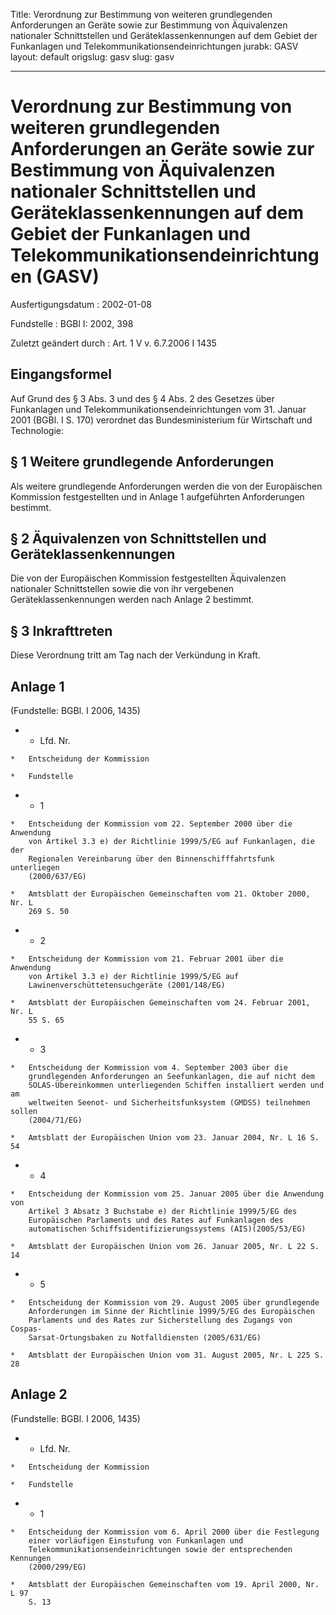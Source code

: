 Title: Verordnung zur Bestimmung von weiteren grundlegenden Anforderungen an Geräte
  sowie zur Bestimmung von Äquivalenzen nationaler Schnittstellen und Geräteklassenkennungen
  auf dem Gebiet der Funkanlagen und Telekommunikationsendeinrichtungen
jurabk: GASV
layout: default
origslug: gasv
slug: gasv

---

# Verordnung zur Bestimmung von weiteren grundlegenden Anforderungen an Geräte sowie zur Bestimmung von Äquivalenzen nationaler Schnittstellen und Geräteklassenkennungen auf dem Gebiet der Funkanlagen und Telekommunikationsendeinrichtungen (GASV)

Ausfertigungsdatum
:   2002-01-08

Fundstelle
:   BGBl I: 2002, 398

Zuletzt geändert durch
:   Art. 1 V v. 6.7.2006 I 1435


## Eingangsformel

Auf Grund des § 3 Abs. 3 und des § 4 Abs. 2 des Gesetzes über
Funkanlagen und Telekommunikationsendeinrichtungen vom 31. Januar 2001
(BGBl. I S. 170) verordnet das Bundesministerium für Wirtschaft und
Technologie:


## § 1 Weitere grundlegende Anforderungen

Als weitere grundlegende Anforderungen werden die von der Europäischen
Kommission festgestellten und in Anlage 1 aufgeführten Anforderungen
bestimmt.


## § 2 Äquivalenzen von Schnittstellen und Geräteklassenkennungen

Die von der Europäischen Kommission festgestellten Äquivalenzen
nationaler Schnittstellen sowie die von ihr vergebenen
Geräteklassenkennungen werden nach Anlage 2 bestimmt.


## § 3 Inkrafttreten

Diese Verordnung tritt am Tag nach der Verkündung in Kraft.


## Anlage 1

(Fundstelle: BGBl. I 2006, 1435)

*    *   Lfd.
        Nr.

    *   Entscheidung der Kommission

    *   Fundstelle


*    *   1

    *   Entscheidung der Kommission vom 22. September 2000 über die Anwendung
        von Artikel 3.3 e) der Richtlinie 1999/5/EG auf Funkanlagen, die der
        Regionalen Vereinbarung über den Binnenschifffahrtsfunk unterliegen
        (2000/637/EG)

    *   Amtsblatt der Europäischen Gemeinschaften vom 21. Oktober 2000, Nr. L
        269 S. 50


*    *   2

    *   Entscheidung der Kommission vom 21. Februar 2001 über die Anwendung
        von Artikel 3.3 e) der Richtlinie 1999/5/EG auf
        Lawinenverschüttetensuchgeräte (2001/148/EG)

    *   Amtsblatt der Europäischen Gemeinschaften vom 24. Februar 2001, Nr. L
        55 S. 65


*    *   3

    *   Entscheidung der Kommission vom 4. September 2003 über die
        grundlegenden Anforderungen an Seefunkanlagen, die auf nicht dem
        SOLAS-Übereinkommen unterliegenden Schiffen installiert werden und am
        weltweiten Seenot- und Sicherheitsfunksystem (GMDSS) teilnehmen sollen
        (2004/71/EG)

    *   Amtsblatt der Europäischen Union vom 23. Januar 2004, Nr. L 16 S. 54


*    *   4

    *   Entscheidung der Kommission vom 25. Januar 2005 über die Anwendung von
        Artikel 3 Absatz 3 Buchstabe e) der Richtlinie 1999/5/EG des
        Europäischen Parlaments und des Rates auf Funkanlagen des
        automatischen Schiffsidentifizierungssystems (AIS)(2005/53/EG)

    *   Amtsblatt der Europäischen Union vom 26. Januar 2005, Nr. L 22 S. 14


*    *   5

    *   Entscheidung der Kommission vom 29. August 2005 über grundlegende
        Anforderungen im Sinne der Richtlinie 1999/5/EG des Europäischen
        Parlaments und des Rates zur Sicherstellung des Zugangs von Cospas-
        Sarsat-Ortungsbaken zu Notfalldiensten (2005/631/EG)

    *   Amtsblatt der Europäischen Union vom 31. August 2005, Nr. L 225 S. 28





## Anlage 2

(Fundstelle: BGBl. I 2006, 1435)

*    *   Lfd.
        Nr.

    *   Entscheidung der Kommission

    *   Fundstelle


*    *   1

    *   Entscheidung der Kommission vom 6. April 2000 über die Festlegung
        einer vorläufigen Einstufung von Funkanlagen und
        Telekommunikationsendeinrichtungen sowie der entsprechenden Kennungen
        (2000/299/EG)

    *   Amtsblatt der Europäischen Gemeinschaften vom 19. April 2000, Nr. L 97
        S. 13




